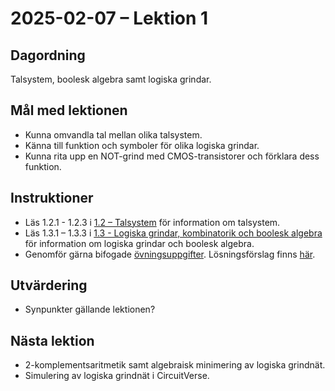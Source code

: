 # 2025-02-07 – Lektion 1

## Dagordning
Talsystem, boolesk algebra samt logiska grindar.

## Mål med lektionen
* Kunna omvandla tal mellan olika talsystem.
* Känna till funktion och symboler för olika logiska grindar.
* Kunna rita upp en NOT-grind med CMOS-transistorer och förklara dess funktion.

## Instruktioner
* Läs 1.2.1 - 1.2.3 i [1.2 – Talsystem](../../documents/1.2%20-%20Talsystem.pdf) för information om talsystem.
* Läs 1.3.1 – 1.3.3 i [1.3 - Logiska grindar, kombinatorik och boolesk algebra](../../documents/1.3%20-%20Logiska%20grindar,%20kombinatorik%20och%20boolesk%20algebra.pdf) för information om logiska grindar och boolesk algebra.
* Genomför gärna bifogade [övningsuppgifter](./Övningsuppgifter%202025-02-07.pdf). Lösningsförslag finns [här](./Lösningsförslag%20övningsuppgifter%202025-02-07.pdf).

## Utvärdering
* Synpunkter gällande lektionen?

## Nästa lektion
* 2-komplementsaritmetik samt algebraisk minimering av logiska grindnät.
* Simulering av logiska grindnät i CircuitVerse.
